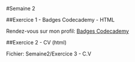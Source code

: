 #Semaine 2  

##Exercice 1 - Badges Codecademy - HTML 

Rendez-vous sur mon profil: [Badges Codecademy](https://www.codecademy.com/fr/users/Panzerftw/achievements)  

##Exercice 2 - CV (html)  

Fichier: Semaine2/Exercice 3 - C.V